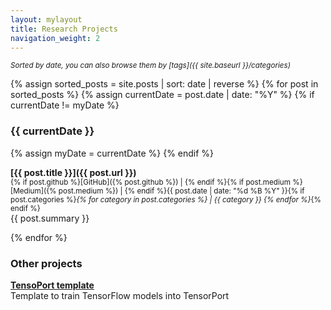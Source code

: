 ```yaml
---
layout: mylayout
title: Research Projects
navigation_weight: 2
---
```


<small><em>Sorted by date, you can also browse them by [tags]({{ site.baseurl }}/categories)</em></small>

{% assign sorted_posts = site.posts | sort: date | reverse %}
{% for post in sorted_posts %}
{% assign currentDate = post.date | date: "%Y" %}
{% if currentDate != myDate %}
### {{ currentDate }}
{% assign myDate = currentDate %}
{% endif %}

**[{{ post.title }}]({{ post.url }})**      
<small>{% if post.github %}[GitHub]({% post.github %}) | {% endif %}{% if post.medium %}[Medium]({% post.medium %}) | {% endif %}{{ post.date | date: "%d %B %Y" }}{% if post.categories %}<i>{% for category in post.categories %} | {{ category }} {% endfor %}</i>{% endif %}</small>  
{{ post.summary }}

{% endfor %}

### Other projects

**[TensoPort template](https://github.com/jorgemf/tensorport-template)**  
Template to train TensorFlow models into TensorPort